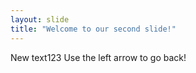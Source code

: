 ```yaml
---
layout: slide
title: "Welcome to our second slide!"
---
```

New text123
Use the left arrow to go back!
